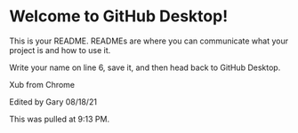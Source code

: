 # Welcome to GitHub Desktop!

This is your README. READMEs are where you can communicate what your project is and how to use it.

Write your name on line 6, save it, and then head back to GitHub Desktop.

Xub from Chrome

Edited by Gary 08/18/21

This was pulled at 9:13 PM.

